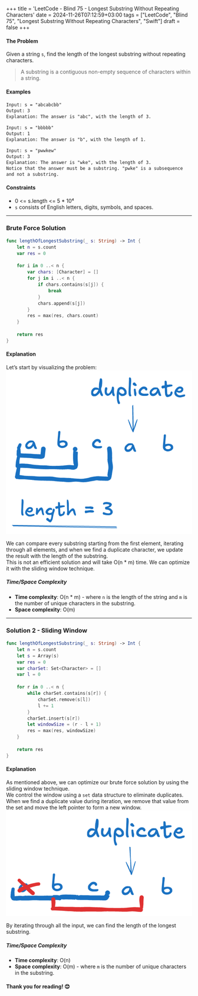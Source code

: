 +++
title = 'LeetCode - Blind 75 - Longest Substring Without Repeating Characters'
date = 2024-11-26T07:12:59+03:00
tags = ["LeetCode", "Blind 75", "Longest Substring Without Repeating Characters", "Swift"]
draft = false
+++

#### The Problem  
Given a string `s`, find the length of the longest substring without repeating characters.  
> A substring is a contiguous non-empty sequence of characters within a string.

#### Examples  
``` 
Input: s = "abcabcbb"
Output: 3
Explanation: The answer is "abc", with the length of 3.
```

```
Input: s = "bbbbb"
Output: 1
Explanation: The answer is "b", with the length of 1.
```

```
Input: s = "pwwkew"
Output: 3
Explanation: The answer is "wke", with the length of 3.  
Notice that the answer must be a substring. "pwke" is a subsequence and not a substring.
```

#### Constraints  
* 0 <= s.length <= 5 * 10⁴  
* `s` consists of English letters, digits, symbols, and spaces.

---

### Brute Force Solution  

```swift
func lengthOfLongestSubstring(_ s: String) -> Int {
    let n = s.count
    var res = 0

    for i in 0 ..< n {
        var chars: [Character] = []
        for j in i ..< n {
            if chars.contains(s[j]) {
                break
            }
            chars.append(s[j])
        }
        res = max(res, chars.count)
    }

    return res
}
```

#### Explanation  
Let’s start by visualizing the problem:  
![alt image](images/problem_3.png#center)  

We can compare every substring starting from the first element, iterating through all elements, and when we find a duplicate character, we update the result with the length of the substring.  
This is not an efficient solution and will take O(n * m) time. We can optimize it with the sliding window technique.

##### Time/Space Complexity  
* **Time complexity**: O(n * m) - where `n` is the length of the string and `m` is the number of unique characters in the substring.  
* **Space complexity**: O(m)  

---

### Solution 2 - Sliding Window  

```swift
func lengthOfLongestSubstring(_ s: String) -> Int {
    let n = s.count
    let s = Array(s)
    var res = 0
    var charSet: Set<Character> = []
    var l = 0

    for r in 0 ..< n {
        while charSet.contains(s[r]) {
            charSet.remove(s[l])
            l += 1
        }
        charSet.insert(s[r])
        let windowSize = (r - l + 1)
        res = max(res, windowSize)
    }

    return res
}
```

#### Explanation  
As mentioned above, we can optimize our brute force solution by using the sliding window technique.  
We control the window using a `set` data structure to eliminate duplicates.  
When we find a duplicate value during iteration, we remove that value from the set and move the left pointer to form a new window.  
![alt image](images/problem_3_1.png#center)  

By iterating through all the input, we can find the length of the longest substring.

##### Time/Space Complexity  
* **Time complexity**: O(n)  
* **Space complexity**: O(m) - where `m` is the number of unique characters in the substring.  

#### Thank you for reading! 😊
